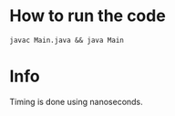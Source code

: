 # How to run the code
```
javac Main.java && java Main
```

# Info
Timing is done using nanoseconds.
